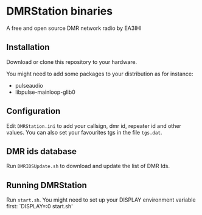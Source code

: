 # DMRStation binaries

A free and open source DMR network radio by EA3IHI

## Installation

Download or clone this repository to your hardware.

You might need to add some packages to your distribution as for instance:

* pulseaudio
* libpulse-mainloop-glib0

## Configuration

Edit `DMRStation.ini` to add your callsign, dmr id, repeater id and other values. You can also set your favourites tgs in the file `tgs.dat`.

## DMR ids database

Run `DMRIDSUpdate.sh` to download and update the list of DMR Ids.



## Running DMRStation

Run `start.sh`. You might need to set up your DISPLAY environment variable first: `DISPLAY=:0 start.sh'

